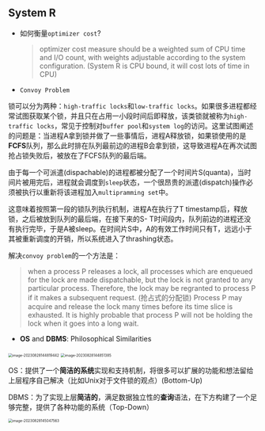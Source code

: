 ## System R

- 如何衡量`optimizer cost`? 

  > optimizer cost measure should be a weighted sum of CPU time and I/O count, with weights adjustable according to the system configuration. (System R is CPU bound, it will cost lots of time in CPU)

- `Convoy Problem`

锁可以分为两种：`high-traffic locks`和`low-traffic locks`。如果很多进程都经常试图获取某个锁，并且只在占用一小段时间后即释放，该类锁就被称为`high-traffic locks`，常见于控制对`buffer pool`和`system log`的访问。这里试图阐述的问题是：当进程A拿到锁并做了一些事情后，进程A释放锁，如果锁使用的是**FCFS**队列，那么此时排在队列最前边的进程B会拿到锁，这导致进程A在再次试图抢占锁失败后，被放在了FCFS队列的最后端。

由于每一个可派遣(dispachable)的进程都被分配了一个时间片S(quanta)，当时间片被用完后，进程就会调度到`sleep`状态，一个很昂贵的派遣(dispatch)操作必须被执行以重新将该进程加入`multipramming set`中。

这意味着按照第一段的锁队列执行机制，进程A在执行了T timestamp后，释放锁，之后被放到队列的最后端，在接下来的S- T时间段内，队列前边的进程还没有执行完毕，于是A被sleep。在时间片S中，A的有效工作时间只有T，远远小于其被重新调度的开销，所以系统进入了thrashing状态。

解决`convoy problem`的一个方法是：

> when a process P releases a lock, all processes which are enqueued for the lock are made dispatchable, but the lock is not granted to any particular process. Therefore, the lock may be regranted to process P if it makes a subsequent request. (抢占式的分配锁) Process P may acquire and release the lock many times before its time slice is exhausted. It is highly probable that process P will not be holding the lock when it goes into a long wait.

- **OS** and **DBMS**: Philosophical Similarities

<img src="https://shaopu-blog.oss-cn-beijing.aliyuncs.com/img/2023-08-28-214819.png" alt="image-20230828144819442" style="zoom:50%;" />

<img src="https://shaopu-blog.oss-cn-beijing.aliyuncs.com/img/2023-08-28-214851.png" alt="image-20230828144851385" style="zoom:50%;" />

OS：提供了一个**简洁的系统**实现和支持机制，将很多可以扩展的功能和想法留给上层程序自己解决（比如Unix对于文件锁的观点）(Bottom-Up)

DBMS：为了实现上层**简洁的**，满足数据独立性的**查询**语法，在下方构建了一个足够完整，提供了各种功能的系统（Top-Down）

<img src="https://shaopu-blog.oss-cn-beijing.aliyuncs.com/img/2023-08-28-215047.png" alt="image-20230828145047563" style="zoom:50%;" />


